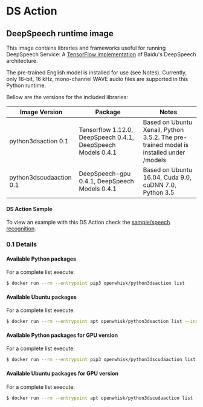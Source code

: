 # DS Action

## DeepSpeech runtime image

This image contains libraries and frameworks useful for running DeepSpeech Service: A [TensorFlow implementation](https://github.com/mozilla/DeepSpeech) of Baidu's DeepSpeech architecture.

The pre-trained English model is installed for use (see Notes). Currently, only 16-bit, 16 kHz, mono-channel WAVE audio files are supported in this Python runtime.

Bellow are the versions for the included libraries:

| Image Version | Package | Notes |
| ------------- | ------- | ----- |
| python3dsaction 0.1      | Tensorflow 1.12.0, DeepSpeech 0.4.1, DeepSpeech Models 0.4.1 | Based on Ubuntu Xenail, Python 3.5.2. The pre-trained model is installed under /models |
| python3dscudaaction 0.1 | DeepSpeech-gpu 0.4.1, DeepSpeech Models 0.4.1 | Based on Ubuntu 16.04, Cuda 9.0, cuDNN 7.0, Python 3.5 


#### DS Action Sample

To view an example with this DS Action check the [sample/speech recognition](./sample/).

### 0.1 Details
#### Available Python packages

For a complete list execute:

```bash
$ docker run --rm --entrypoint pip3 openwhisk/python3dsaction list
```

#### Available Ubuntu packages

For a complete list execute:

```bash
$ docker run --rm --entrypoint apt openwhisk/python3dsaction list --installed
```

#### Available Python packages for GPU version

For a complete list execute:

```bash
$ docker run --rm --entrypoint pip3 openwhisk/python3dscudaaction list
```

#### Available Ubuntu packages for GPU version

For a complete list execute:

```bash
$ docker run --rm --entrypoint apt openwhisk/python3dscudaaction list --installed
```

